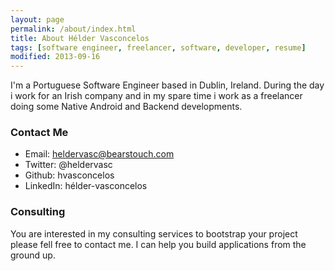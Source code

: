 ```yaml
---
layout: page
permalink: /about/index.html
title: About Hélder Vasconcelos
tags: [software engineer, freelancer, software, developer, resume]
modified: 2013-09-16
---
```


I'm a Portuguese Software Engineer based in Dublin, Ireland.
During the day i work for an Irish company and in my spare time i work as a freelancer doing some Native Android and Backend developments.

### Contact Me

* Email: heldervasc@bearstouch.com
* Twitter: @heldervasc
* Github: hvasconcelos
* LinkedIn: hélder-vasconcelos

### Consulting

You are interested in my consulting services to bootstrap your project please fell free to contact me. I can help you build applications from the ground up.



